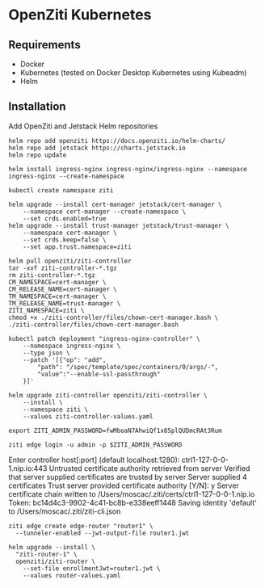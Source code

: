 # OpenZiti Kubernetes

## Requirements

* Docker
* Kubernetes (tested on Docker Desktop Kubernetes using Kubeadm)
* Helm

## Installation

Add OpenZiti and Jetstack Helm repositories

```
helm repo add openziti https://docs.openziti.io/helm-charts/
helm repo add jetstack https://charts.jetstack.io
helm repo update
```

```
helm install ingress-nginx ingress-nginx/ingress-nginx --namespace ingress-nginx --create-namespace
```

```
kubectl create namespace ziti
```

```
helm upgrade --install cert-manager jetstack/cert-manager \
    --namespace cert-manager --create-namespace \
    --set crds.enabled=true
helm upgrade --install trust-manager jetstack/trust-manager \
    --namespace cert-manager \
    --set crds.keep=false \
    --set app.trust.namespace=ziti
```

```
helm pull openziti/ziti-controller
tar -xvf ziti-controller-*.tgz
rm ziti-controller-*.tgz
CM_NAMESPACE=cert-manager \
CM_RELEASE_NAME=cert-manager \
TM_NAMESPACE=cert-manager \
TM_RELEASE_NAME=trust-manager \
ZITI_NAMESPACE=ziti \
chmod +x ./ziti-controller/files/chown-cert-manager.bash \
./ziti-controller/files/chown-cert-manager.bash
```

```
kubectl patch deployment "ingress-nginx-controller" \
    --namespace ingress-nginx \
    --type json \
    --patch '[{"op": "add",
        "path": "/spec/template/spec/containers/0/args/-",
        "value":"--enable-ssl-passthrough"
    }]'
```

```
helm upgrade ziti-controller openziti/ziti-controller \
    --install \
    --namespace ziti \
    --values ziti-controller-values.yaml
```

```
export ZITI_ADMIN_PASSWORD=fwMboaN7AhwiQf1x85plQUDmcRAt3Rum
```

```
ziti edge login -u admin -p $ZITI_ADMIN_PASSWORD
```

Enter controller host[:port] (default localhost:1280): ctrl1-127-0-0-1.nip.io:443
Untrusted certificate authority retrieved from server
Verified that server supplied certificates are trusted by server
Server supplied 4 certificates
Trust server provided certificate authority [Y/N]: y
Server certificate chain written to /Users/moscac/.ziti/certs/ctrl1-127-0-0-1.nip.io
Token: bc14d4c3-9902-4c41-bc8b-e338eeff1448
Saving identity 'default' to /Users/moscac/.ziti/ziti-cli.json

```
ziti edge create edge-router "router1" \
  --tunneler-enabled --jwt-output-file router1.jwt
```

```
helm upgrade --install \
  "ziti-router-1" \
  openziti/ziti-router \
    --set-file enrollmentJwt=router1.jwt \
    --values router-values.yaml
```
